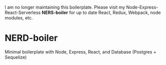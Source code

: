 I am no longer maintaining this boilerplate. Please visit my Node-Express-React-Serverless **NERS-boiler** for up to date React, Redux, Webpack, node modules, etc.

# NERD-boiler
Minimal boilerplate with Node, Express, React, and Database (Postgres + Sequelize)

